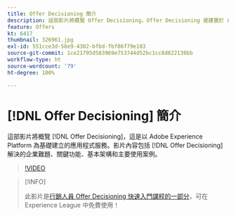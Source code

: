 ```yaml
---
title: Offer Decisioning 簡介
description: 這部影片將概覽 Offer Decisioning，Offer Decisioning 是建置於 Adobe Experience Platform 基礎上的應用程式服務。
feature: Offers
kt: 6417
thumbnail: 326961.jpg
exl-id: 551cce3d-58e9-4302-bfbd-fbf86f79e183
source-git-commit: 1ce21795d583969e753744d52bc1cc8d822130bb
workflow-type: ht
source-wordcount: '79'
ht-degree: 100%

---
```


# [!DNL Offer Decisioning] 簡介

這部影片將概覽 [!DNL Offer Decisioning]，這是以 Adobe Experience Platform 為基礎建立的應用程式服務。影片內容包括 [!DNL Offer Decisioning] 解決的企業難題、關鍵功能、基本架構和主要使用案例。


>[!VIDEO](https://video.tv.adobe.com/v/326961?quality=12&learn=on)

>[!INFO]
>
> 此影片是[行銷人員 Offer Decisioning 快速入門課程的一部分](https://experienceleague.adobe.com/?recommended=ExperiencePlatform-U-1-2020.1.offerdecisioning?lang=zh-Hant)，可在 Experience League 中免費使用！
